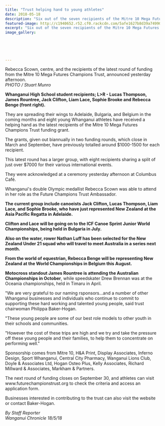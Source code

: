 ```yaml
---
title: "Trust helping hand to young athletes"
date: 2018-05-18
description: "Six out of the seven recipients of the Mitre 10 Mega Futures Champions Trust were WHS students..."
featured-image: http://c1940652.r52.cf0.rackcdn.com/5afe1627b8d39a7499001e98/Mitre-10-Trust-chron-18-May.jpg
excerpt: "Six out of the seven recipients of the Mitre 10 Mega Futures Champions Trust were WHS students."
image_gallery:
    
    
    
    
    
---
```


<p>Rebecca Scown, centre, and the recipients of the latest round of funding from the Mitre 10 Mega Futures Champions Trust, announced yesterday afternoon.<br /><em>PHOTO / Stuart Munro</em></p>
<p><strong>Whanganui High School student recipients; L&gt;R - Lucas Thompson, James Rountree, Jack Clifton, Liam Lace, Sophie Brooke and Rebecca Benge (front right).</strong></p>
<p class="element element-paragraph">They are spreading their wings to Adelaide, Bulgaria, and Belgium in the coming months and eight young Whanganui athletes have received a helping hand as the latest recipients of the Mitre 10 Mega Futures Champions Trust funding grant.</p>
<p class="element element-paragraph">The grants, given out biannually in two funding rounds, which close in March and September, have previously totalled around $1000-1500 for each recipient.</p>
<p class="element element-paragraph">This latest round has a larger group, with eight recipients sharing a split of just over $7000 for their various international events.</p>
<p class="element element-paragraph">They were acknowledged at a ceremony yesterday afternoon at Columbus Caf&eacute;.</p>
<p class="element element-paragraph">Whanganui's double Olympic medallist Rebecca Scown was able to attend in her role as the Future Champions Trust Ambassador.</p>
<p class="element element-paragraph"><strong>The current group include canoeists Jack Clifton, Lucas Thompson, Liam Lace, and Sophie Brooke, who have just represented New Zealand at the Asia Pacific Regatta in Adelaide.</strong></p>
<p class="element element-paragraph"><strong>Clifton and Lace will be going on to the ICF Canoe Sprint Junior World Championships, being held in Bulgaria in July.</strong></p>
<p class="element element-paragraph"><strong>Also on the water, rower Nathan Luff has been selected for the New Zealand Under 21 squad who will travel to meet Australia in a series next month.</strong></p>
<p class="element element-paragraph"><strong>From the world of equestrian, Rebecca Benge will be representing New Zealand at the World Championships in Belgium this August.</strong></p>
<p class="element element-paragraph"><strong>Motocross standout James Rountree is attending the Australian Championships in October</strong>, while speedskater Drew Brennan was at the Oceania championships, held in Timaru in April.</p>
<p class="element element-paragraph">"We are very grateful to our naming rsponsors...and a number of other Whanganui businesses and individuals who continue to commit to supporting these hard working and talented young people, said trust chairwoman Philippa Baker-Hogan.</p>
<p class="element element-paragraph">"These young people are some of our best role models to other youth in their schools and communities.</p>
<p class="element element-paragraph">"However the cost of these trips are high and we try and take the pressure off these young people and their families, to help them to concentrate on performing well."</p>
<p class="element element-paragraph">Sponsorship comes from Mitre 10, H&amp;A Print, Display Associates, Inferno Design, Sport Whanganui, Central City Pharmacy, Wanganui Lions Club, Doyle &amp; Associates Ltd, Hogan Osteo Plus, Kelly Associates, Richard Millward &amp; Associates, Markham &amp; Partners.</p>
<p class="element element-paragraph">The next round of funding closes on September 30, and athletes can visit www.futurechampionstrust.org to check the criteria and access an application form.</p>
<p class="element element-paragraph">Businesses interested in contributing to the trust can also visit the website or contact Baker-Hogan.</p>
<p class="element element-paragraph"><em>By Staff Reporter&nbsp;</em><br /><em>Wanganui Chronicle 18/5/18</em></p>

